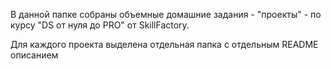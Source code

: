 В данной папке собраны объемные домашние задания - "проекты" - по курсу "DS от нуля до PRO" от SkillFactory. 

Для каждого проекта выделена отдельная папка с отдельным README описанием
